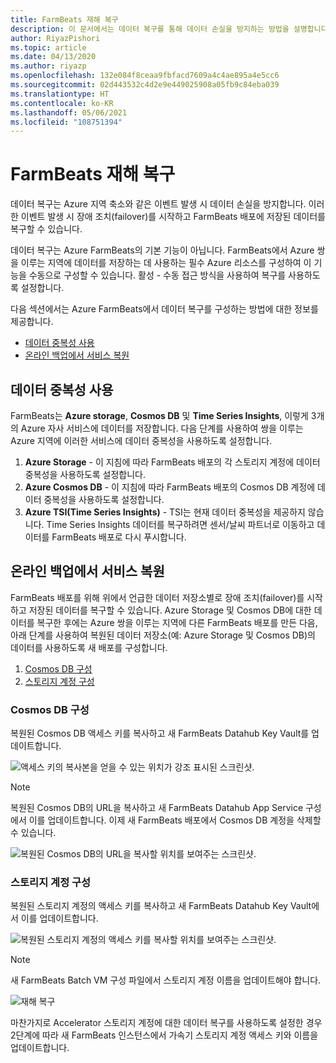 ```yaml
---
title: FarmBeats 재해 복구
description: 이 문서에서는 데이터 복구를 통해 데이터 손실을 방지하는 방법을 설명합니다.
author: RiyazPishori
ms.topic: article
ms.date: 04/13/2020
ms.author: riyazp
ms.openlocfilehash: 132e084f8ceaa9fbfacd7609a4c4ae895a4e5cc6
ms.sourcegitcommit: 02d443532c4d2e9e449025908a05fb9c84eba039
ms.translationtype: HT
ms.contentlocale: ko-KR
ms.lasthandoff: 05/06/2021
ms.locfileid: "108751394"
---
```

# <a name="disaster-recovery-for-farmbeats"></a>FarmBeats 재해 복구

데이터 복구는 Azure 지역 축소와 같은 이벤트 발생 시 데이터 손실을 방지합니다. 이러한 이벤트 발생 시 장애 조치(failover)를 시작하고 FarmBeats 배포에 저장된 데이터를 복구할 수 있습니다.

데이터 복구는 Azure FarmBeats의 기본 기능이 아닙니다. FarmBeats에서 Azure 쌍을 이루는 지역에 데이터를 저장하는 데 사용하는 필수 Azure 리소스를 구성하여 이 기능을 수동으로 구성할 수 있습니다. 활성 - 수동 접근 방식을 사용하여 복구를 사용하도록 설정합니다.

다음 섹션에서는 Azure FarmBeats에서 데이터 복구를 구성하는 방법에 대한 정보를 제공합니다.

- [데이터 중복성 사용](#enable-data-redundancy)
- [온라인 백업에서 서비스 복원](#restore-service-from-online-backup)


## <a name="enable-data-redundancy"></a>데이터 중복성 사용

FarmBeats는 **Azure storage**, **Cosmos DB** 및 **Time Series Insights**, 이렇게 3개의 Azure 자사 서비스에 데이터를 저장합니다. 다음 단계를 사용하여 쌍을 이루는 Azure 지역에 이러한 서비스에 데이터 중복성을 사용하도록 설정합니다.

1.  **Azure Storage** - 이 지침에 따라 FarmBeats 배포의 각 스토리지 계정에 데이터 중복성을 사용하도록 설정합니다.
2.  **Azure Cosmos DB** - 이 지침에 따라 FarmBeats 배포의 Cosmos DB 계정에 데이터 중복성을 사용하도록 설정합니다.
3.  **Azure TSI(Time Series Insights)** - TSI는 현재 데이터 중복성을 제공하지 않습니다. Time Series Insights 데이터를 복구하려면 센서/날씨 파트너로 이동하고 데이터를 FarmBeats 배포로 다시 푸시합니다.

## <a name="restore-service-from-online-backup"></a>온라인 백업에서 서비스 복원

FarmBeats 배포를 위해 위에서 언급한 데이터 저장소별로 장애 조치(failover)를 시작하고 저장된 데이터를 복구할 수 있습니다. Azure Storage 및 Cosmos DB에 대한 데이터를 복구한 후에는 Azure 쌍을 이루는 지역에 다른 FarmBeats 배포를 만든 다음, 아래 단계를 사용하여 복원된 데이터 저장소(예: Azure Storage 및 Cosmos DB)의 데이터를 사용하도록 새 배포를 구성합니다.

1. [Cosmos DB 구성](#configure-cosmos-db)
2. [스토리지 계정 구성](#configure-storage-account)


### <a name="configure-cosmos-db"></a>Cosmos DB 구성

복원된 Cosmos DB 액세스 키를 복사하고 새 FarmBeats Datahub Key Vault를 업데이트합니다.


  ![액세스 키의 복사본을 얻을 수 있는 위치가 강조 표시된 스크린샷.](./media/disaster-recovery-for-farmbeats/key-vault-secrets.png)

> [!NOTE]
> 복원된 Cosmos DB의 URL을 복사하고 새 FarmBeats Datahub App Service 구성에서 이를 업데이트합니다. 이제 새 FarmBeats 배포에서 Cosmos DB 계정을 삭제할 수 있습니다.

  ![복원된 Cosmos DB의 URL을 복사할 위치를 보여주는 스크린샷.](./media/disaster-recovery-for-farmbeats/configuration.png)

### <a name="configure-storage-account"></a>스토리지 계정 구성

복원된 스토리지 계정의 액세스 키를 복사하고 새 FarmBeats Datahub Key Vault에서 이를 업데이트합니다.

![복원된 스토리지 계정의 액세스 키를 복사할 위치를 보여주는 스크린샷.](./media/disaster-recovery-for-farmbeats/key-vault-7-secrets.png)

>[!NOTE]
> 새 FarmBeats Batch VM 구성 파일에서 스토리지 계정 이름을 업데이트해야 합니다.

![재해 복구](./media/disaster-recovery-for-farmbeats/batch-prep-files.png)

마찬가지로 Accelerator 스토리지 계정에 대한 데이터 복구를 사용하도록 설정한 경우 2단계에 따라 새 FarmBeats 인스턴스에서 가속기 스토리지 계정 액세스 키와 이름을 업데이트합니다.
